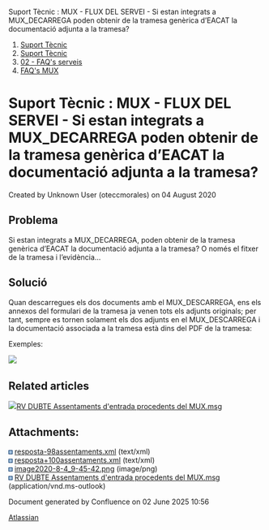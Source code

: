 Suport Tècnic : MUX - FLUX DEL SERVEI - Si estan integrats a MUX\_DECARREGA poden obtenir de la tramesa genèrica d’EACAT la documentació adjunta a la tramesa?  

1.  [Suport Tècnic](index.html)
2.  [Suport Tècnic](13893782.html)
3.  [02 - FAQ's serveis](26313393.html)
4.  [FAQ's MUX](28705591.html)

Suport Tècnic : MUX - FLUX DEL SERVEI - Si estan integrats a MUX\_DECARREGA poden obtenir de la tramesa genèrica d’EACAT la documentació adjunta a la tramesa?
==============================================================================================================================================================

Created by Unknown User (oteccmorales) on 04 August 2020

Problema
--------

Si estan integrats a MUX\_DECARREGA, poden obtenir de la tramesa genèrica d’EACAT la documentació adjunta a la tramesa? O només el fitxer de la tramesa i l’evidència…

Solució
-------

Quan descarregues els dos documents amb el MUX\_DESCARREGA, ens els annexos del formulari de la tramesa ja venen tots els adjunts originals; per tant, sempre es tornen solament els dos adjunts en el MUX\_DESCARREGA i la documentació associada a la tramesa està dins del PDF de la tramesa:

  

Exemples:

![](attachments/41518314/41518317.png)

Related articles
----------------

  

[![](download/resources/com.atlassian.confluence.plugins.confluence-view-file-macro:view-file-macro-resources/images/placeholder-medium-file.png)RV DUBTE Assentaments d'entrada procedents del MUX.msg](/download/attachments/41518314/RV%20%20DUBTE%20Assentaments%20d%27entrada%20procedents%20del%20MUX.msg?version=1&modificationDate=1596527205287&api=v2)

  

Attachments:
------------

![](images/icons/bullet_blue.gif) [resposta-98assentaments.xml](attachments/41518314/41518315.xml) (text/xml)  
![](images/icons/bullet_blue.gif) [resposta+100assentaments.xml](attachments/41518314/41518316.xml) (text/xml)  
![](images/icons/bullet_blue.gif) [image2020-8-4\_9-45-42.png](attachments/41518314/41518317.png) (image/png)  
![](images/icons/bullet_blue.gif) [RV DUBTE Assentaments d'entrada procedents del MUX.msg](attachments/41518314/41518318.msg) (application/vnd.ms-outlook)  

Document generated by Confluence on 02 June 2025 10:56

[Atlassian](http://www.atlassian.com/)